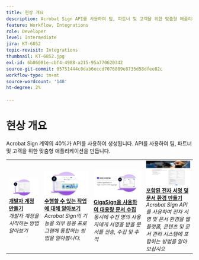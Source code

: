 ```yaml
---
title: 현상 개요
description: Acrobat Sign API를 사용하여 팀, 파트너 및 고객을 위한 맞춤형 애플리케이션을 만드는 방법에 대해 알아봅니다
feature: Workflow, Integrations
role: Developer
level: Intermediate
jira: KT-6852
topic-revisit: Integrations
thumbnail: KT-6852.jpg
exl-id: 6b86081e-cbf4-4988-a215-95a770620342
source-git-commit: 05751444c0dab6eccd7076889e8735d58dfee82c
workflow-type: tm+mt
source-wordcount: '148'
ht-degree: 2%

---
```


# 현상 개요

Acrobat Sign 계약의 40%가 API를 사용하여 생성됩니다. API를 사용하여 팀, 파트너 및 고객을 위한 맞춤형 애플리케이션을 만듭니다.

<table style="table-layout:fixed">
<tr>
  <td>
    <a href="https://www.adobe.io/apis/documentcloud/sign.html" target="_blank">
      <img alt="개발자 계정 만들기" src="../assets/Develop_Getting-Started.png" />
    </a>
    <div>
    <a href="https://www.adobe.io/apis/documentcloud/sign.html" target="_blank"><strong>개발자 계정 만들기</strong></a>
    </div>
    <em>개발자 계정을 시작하는 방법 알아보기</em>
    <br>
  </td>
  <td>
    <a href="https://www.adobe.io/apis/documentcloud/sign/docs.html" target="_blank">
      <img alt="수행할 수 있는 작업 알아보기" src="../assets/Develop_Learn.png" />
    </a>
    <div>
    <a href="https://www.adobe.io/apis/documentcloud/sign/docs.html" target="_blank"><strong>수행할 수 있는 작업에 대해 알아보기</strong></a>
    </div>
    <em>Acrobat Sign의 기능을 외부 응용 프로그램에 통합하는 방법을 알아봅니다.</em>
    <br>
  </td>  
  <td>
    <a href="gigasign.md">
      <img alt="GigaSign을 사용하여 대용량 문서 수집" src="../assets/gigasign.jpg" />
    </a>
    <div>
    <a href="gigasign.md"><strong>GigaSign을 사용하여 대용량 문서 수집</strong></a>
    </div>
    <em>동시에 수천 명의 사용자에게 서명을 받을 문서를 전송, 수집 및 추적</em>
    <br>
  </td>
   <td>
    <a href="embeddedesignature.md">
      <img alt="포함된 전자 서명 및 문서 환경 만들기" src="assets/embeddedesignature/EmbedPart1_thumb.png" />
    </a>
    <div>
    <a href="embeddedesignature.md"><strong>포함된 전자 서명 및 문서 환경 만들기</strong></a>
    </div>
    <em>Acrobat Sign API를 사용하여 전자 서명 및 문서 환경을 웹 플랫폼, 콘텐츠 및 문서 관리 시스템에 포함하는 방법을 알아보십시오</em>
    <br>
  </td>
</tr>
</table>
